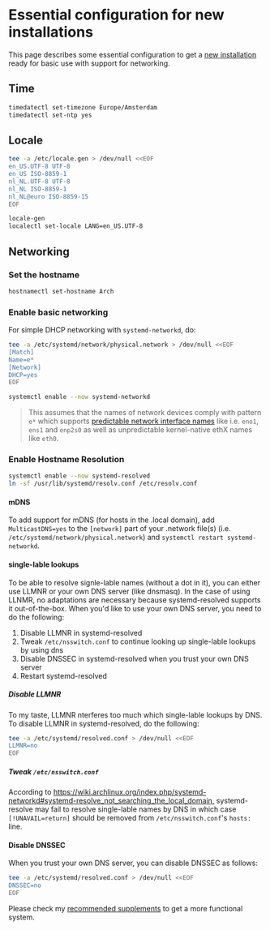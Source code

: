 # Essential configuration for new installations

This page describes some essential configuration to get a [new installation] ready for basic use with support for networking.

## Time

```bash
timedatectl set-timezone Europe/Amsterdam
timedatectl set-ntp yes
```

## Locale

```bash
tee -a /etc/locale.gen > /dev/null <<EOF
en_US.UTF-8 UTF-8
en_US ISO-8859-1
nl_NL.UTF-8 UTF-8
nl_NL ISO-8859-1
nl_NL@euro ISO-8859-15
EOF

locale-gen
localectl set-locale LANG=en_US.UTF-8
```

## Networking

### Set the hostname

```bash
hostnamectl set-hostname Arch
```

### Enable basic networking

For simple DHCP networking with `systemd-networkd`, do:

```bash
tee -a /etc/systemd/network/physical.network > /dev/null <<EOF
[Match]
Name=e*
[Network]
DHCP=yes
EOF

systemctl enable --now systemd-networkd
```

> This assumes that the names of network devices comply with pattern `e*` which supports [predictable network interface names] like i.e. `eno1`, `ens1` and `enp2s0` as well as unpredictable kernel-native ethX names like `eth0`.

### Enable Hostname Resolution

```bash
systemctl enable --now systemd-resolved
ln -sf /usr/lib/systemd/resolv.conf /etc/resolv.conf
```

#### mDNS

To add support for mDNS (for hosts in the .local domain), add `MulticastDNS=yes` to the `[network]` part of your .network file(s) (i.e. `/etc/systemd/network/physical.network`) and `systemctl restart systemd-networkd`.

#### single-lable lookups

To be able to resolve signle-lable names (without a dot in it), you can either use LLMNR or your own DNS server (like dnsmasq).
In the case of using LLNMR, no adaptations are necessary because systemd-resolved supports it out-of-the-box.
When you'd like to use your own DNS server, you need to do the following:

1. Disable LLMNR in systemd-resolved
1. Tweak `/etc/nsswitch.conf` to continue looking up single-lable lookups by using dns
1. Disable DNSSEC in systemd-resolved when you trust your own DNS server
1. Restart systemd-resolved

##### Disable LLMNR

To my taste, LLMNR nterferes too much which single-lable lookups by DNS. To disable LLMNR in systemd-resolved, do the following:

```bash
tee -a /etc/systemd/resolved.conf > /dev/null <<EOF
LLMNR=no
EOF
```

##### Tweak `/etc/nsswitch.conf`

According to <https://wiki.archlinux.org/index.php/systemd-networkd#systemd-resolve_not_searching_the_local_domain,> systemd-resolve may fail to resolve single-lable names by DNS in which case `[!UNAVAIL=return]` should be removed from `/etc/nsswitch.conf`'s `hosts:` line.

#### Disable DNSSEC

When you trust your own DNS server, you can disable DNSSEC as follows:

```bash
tee -a /etc/systemd/resolved.conf > /dev/null <<EOF
DNSSEC=no
EOF
```

Please check my [recommended supplements] to get a more functional system.

[new installation]: ../README.md
[predictable network interface names]: https://www.freedesktop.org/wiki/Software/systemd/PredictableNetworkInterfaceNames/
[recommended supplements]: recommended-installation.md
